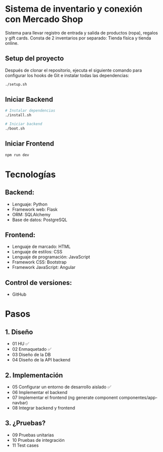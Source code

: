# Sistema de inventario y conexión con Mercado Shop

Sistema para llevar registro de entrada y salida de productos (ropa), regalos y gift cards.
Consta de 2 inventarios por separado: Tienda física y tienda online.

## Setup del proyecto

Después de clonar el repositorio, ejecuta el siguiente comando para configurar los hooks de Git e instalar todas las dependencias:

```bash
./setup.sh
```

## Iniciar Backend

```bash
# Instalar dependencias
./install.sh

# Iniciar backend
./boot.sh
```

## Iniciar Frontend

```bash
npm run dev
```

# Tecnologías

## Backend:

- Lenguaje: Python
- Framework web: Flask
- ORM: SQLAlchemy
- Base de datos: PostgreSQL

## Frontend:

- Lenguaje de marcado: HTML
- Lenguaje de estilos: CSS
- Lenguaje de programación: JavaScript
- Framework CSS: Bootstrap
- Framework JavaScript: Angular

## Control de versiones:

- GitHub

# Pasos

## 1. Diseño

- 01 HU ✅
- 02 Enmaquetado ✅
- 03 Diseño de la DB
- 04 Diseño de la API backend

## 2. Implementación

- 05 Configurar un entorno de desarrollo aislado ✅
- 06 Implementar el backend
- 07 Implementar el frontend (ng generate component componentes/app-navbar)
- 08 Integrar backend y frontend

## 3. ¿Pruebas?

- 09 Pruebas unitarias
- 10 Pruebas de integración
- 11 Test cases
